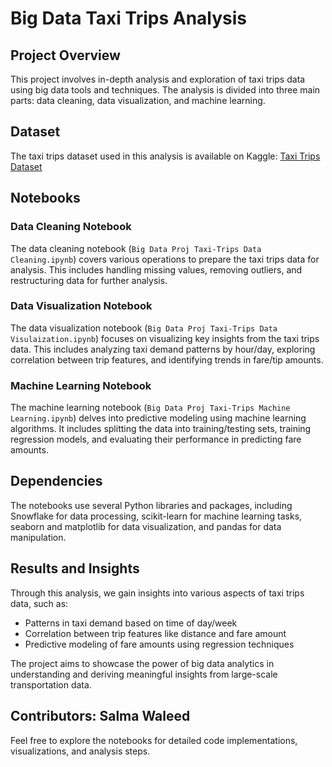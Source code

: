 # Big Data Taxi Trips Analysis

## Project Overview
This project involves in-depth analysis and exploration of taxi trips data using big data tools and techniques. The analysis is divided into three main parts: data cleaning, data visualization, and machine learning.

## Dataset
The taxi trips dataset used in this analysis is available on Kaggle: [Taxi Trips Dataset](https://www.kaggle.com/datasets/anandshaw2001/taxi-dataset)

## Notebooks

### Data Cleaning Notebook
The data cleaning notebook (`Big Data Proj Taxi-Trips Data Cleaning.ipynb`) covers various operations to prepare the taxi trips data for analysis. This includes handling missing values, removing outliers, and restructuring data for further analysis.

### Data Visualization Notebook
The data visualization notebook (`Big Data Proj Taxi-Trips Data Visulaization.ipynb`) focuses on visualizing key insights from the taxi trips data. This includes analyzing taxi demand patterns by hour/day, exploring correlation between trip features, and identifying trends in fare/tip amounts.

### Machine Learning Notebook
The machine learning notebook (`Big Data Proj Taxi-Trips Machine Learning.ipynb`) delves into predictive modeling using machine learning algorithms. It includes splitting the data into training/testing sets, training regression models, and evaluating their performance in predicting fare amounts.

## Dependencies
The notebooks use several Python libraries and packages, including Snowflake for data processing, scikit-learn for machine learning tasks, seaborn and matplotlib for data visualization, and pandas for data manipulation.

## Results and Insights
Through this analysis, we gain insights into various aspects of taxi trips data, such as:
- Patterns in taxi demand based on time of day/week
- Correlation between trip features like distance and fare amount
- Predictive modeling of fare amounts using regression techniques

The project aims to showcase the power of big data analytics in understanding and deriving meaningful insights from large-scale transportation data.

## **Contributors:** Salma Waleed

Feel free to explore the notebooks for detailed code implementations, visualizations, and analysis steps.
